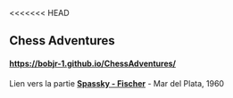 <<<<<<< HEAD
## Chess Adventures

#### https://bobjr-1.github.io/ChessAdventures/

Lien vers la partie **[Spassky - Fischer][1]** - Mar del Plata, 1960

[1]: https://bobjr-1.github.io/ChessAdventures/src/Mar_del_Plata_1960_Spassky_Fischer.html
